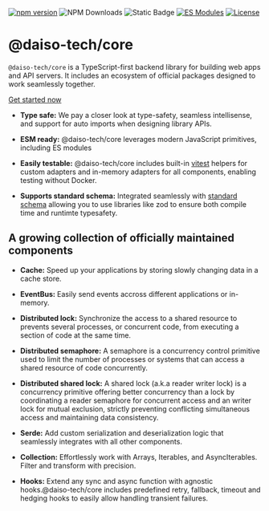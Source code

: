 [![npm version](https://img.shields.io/npm/v/@daiso-tech/core)](https://www.npmjs.com/package/@daiso-tech/core)
![NPM Downloads](https://img.shields.io/npm/dy/@daiso-tech/core)
![Static Badge](https://img.shields.io/badge/TypeScript-3178C6?logo=TypeScript&logoColor=white)
[![ES Modules](https://img.shields.io/badge/module%20type-ESM-blue)](https://nodejs.org/api/esm.html)
[![License](https://img.shields.io/npm/l/@daiso-tech/core)](LICENSE)

# @daiso-tech/core

`@daiso-tech/core` is a TypeScript-first backend library for building web apps and API servers. It includes an ecosystem of official packages designed to work seamlessly together.

[Get started now](https://daiso-core.vercel.app/docs/Installation)

- **Type safe:**
  We pay a closer look at type-safety, seamless intellisense, and support for auto imports when designing library APIs.

- **ESM ready:**
  @daiso-tech/core leverages modern JavaScript primitives, including ES modules

- **Easily testable:**
  @daiso-tech/core includes built-in [vitest](https://vitest.dev/) helpers for custom adapters and in-memory adapters for all components, enabling testing without Docker.

- **Supports standard schema:**
  Integrated seamlessly with [standard schema](https://standardschema.dev/) allowing you to use libraries like zod to ensure both compile time and runtimte typesafety.


## A growing collection of officially maintained components

- **Cache:**
  Speed up your applications by storing slowly changing data in a cache store.

- **EventBus:**
  Easily send events accross different applications or in-memory.

- **Distributed lock:**
  Synchronize the access to a shared resource to prevents several processes, or concurrent code, from executing a section of code at the same time.

- **Distributed semaphore:**
  A semaphore is a concurrency control primitive used to limit the number of processes or systems that can access a shared resource of code concurrently.

- **Distributed shared lock:**
  A shared lock (a.k.a reader writer lock) is a concurrency primitive offering better concurrency than a lock by coordinating a reader semaphore for concurrent access and an writer lock for mutual exclusion, strictly preventing conflicting simultaneous access and maintaining data consistency.

- **Serde:**
  Add custom serialization and deserialization logic that seamlessly integrates with all other components.

- **Collection:**
  Effortlessly work with Arrays, Iterables, and AsyncIterables. Filter and transform with precision.

- **Hooks:**
  Extend any sync and async function with agnostic hooks.@daiso-tech/core includes predefined retry, fallback, timeout and hedging hooks to easily allow handling transient failures.

